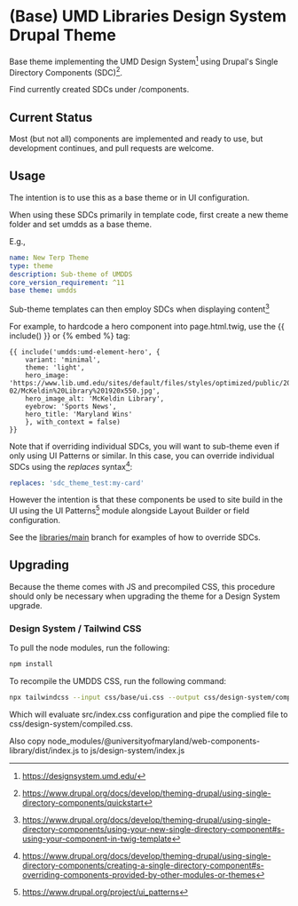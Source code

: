 # (Base) UMD Libraries Design System Drupal Theme

Base theme implementing the UMD Design System[^1] using Drupal's
Single Directory Components (SDC)[^2].

Find currently created SDCs under /components.

[^1]: <https://designsystem.umd.edu/>
[^2]: <https://www.drupal.org/docs/develop/theming-drupal/using-single-directory-components/quickstart>

## Current Status

Most (but not all) components are implemented and ready to use, but development
continues, and pull requests are welcome.

## Usage

The intention is to use this as a base theme or in UI configuration.

When using these SDCs primarily in template code, first create a new theme folder
and set umdds as a base theme.

E.g.,

```YAML
name: New Terp Theme
type: theme
description: Sub-theme of UMDDS
core_version_requirement: ^11
base theme: umdds
```

Sub-theme templates can then employ SDCs when displaying content[^3]

For example, to hardcode a hero component into page.html.twig,
use the {{ include() }} or {% embed %} tag:

```twig
{{ include('umdds:umd-element-hero', {
    variant: 'minimal',
    theme: 'light',
    hero_image: 'https://www.lib.umd.edu/sites/default/files/styles/optimized/public/2022-02/McKeldin%20Library%201920x550.jpg',
    hero_image_alt: 'McKeldin Library',
    eyebrow: 'Sports News',
    hero_title: 'Maryland Wins'
    }, with_context = false)
}}
```

Note that if overriding individual SDCs, you will want to sub-theme even if only
using UI Patterns or similar. In this case, you can override individual SDCs
using the _replaces_ syntax[^5]:

```YAML
replaces: 'sdc_theme_test:my-card'
```

However the intention is that these components be used to site build in the UI
using the UI Patterns[^4] module alongside Layout Builder or field configuration.

See the [libraries/main](https://github.com/umd-lib/umd-design-system-theme/tree/libraries/main)
branch for examples of how to override SDCs.

## Upgrading

Because the theme comes with JS and precompiled CSS, this procedure should only be
necessary when upgrading the theme for a Design System upgrade.

### Design System / Tailwind CSS

To pull the node modules, run the following:

```bash
npm install
```

To recompile the UMDDS CSS, run the following command:

```bash
npx tailwindcss --input css/base/ui.css --output css/design-system/compiled.css
```

Which will evaluate src/index.css configuration and pipe the complied file
to css/design-system/compiled.css.

Also copy node_modules/@universityofmaryland/web-components-library/dist/index.js
to js/design-system/index.js

[^3]: <https://www.drupal.org/docs/develop/theming-drupal/using-single-directory-components/using-your-new-single-directory-component#s-using-your-component-in-twig-template>
[^4]: <https://www.drupal.org/project/ui_patterns>
[^5]: <https://www.drupal.org/docs/develop/theming-drupal/using-single-directory-components/creating-a-single-directory-component#s-overriding-components-provided-by-other-modules-or-themes>
